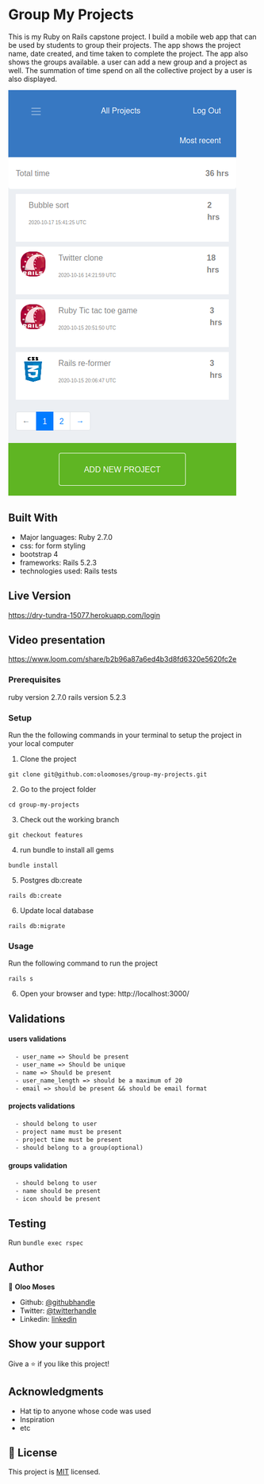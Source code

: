 # Group My Projects

This is my Ruby on Rails capstone project. I build a mobile web app that can be used by students to group their projects. The app shows the project name, date created, and time taken to complete the project. The app also shows the groups available. a user can add a new group and a project as well. The summation of time spend on all the collective project by a user is also displayed.

![screenshot](app/assets/images/Screenshot.png)

## Built With
- Major languages: Ruby 2.7.0
- css: for form styling
- bootstrap 4
- frameworks: Rails 5.2.3
- technologies used: Rails tests

## Live Version
https://dry-tundra-15077.herokuapp.com/login

## Video presentation
https://www.loom.com/share/b2b96a87a6ed4b3d8fd6320e5620fc2e

### Prerequisites
ruby version 2.7.0
rails version 5.2.3

### Setup
Run the the following commands in your terminal to setup the project in your local computer

1. Clone the project
```console
git clone git@github.com:oloomoses/group-my-projects.git
```
2. Go to the project folder
```console
cd group-my-projects
```
3. Check out the working branch
```console
git checkout features
```
4. run bundle to install all gems
```console
bundle install
```
5. Postgres db:create
```console
rails db:create
```
6. Update local database
```console
rails db:migrate
```

### Usage
Run the following command to run the project
```console
rails s
```  
6. Open your browser and type: http://localhost:3000/

## Validations
   #### users validations
      - user_name => Should be present 
      - user_name => Should be unique
      - name => Should be present
      - user_name_length => should be a maximum of 20
      - email => should be present && should be email format

   #### projects validations 
      - should belong to user
      - project name must be present
      - project time must be present
      - should belong to a group(optional)

   #### groups validation
      - should belong to user
      - name should be present
      - icon should be present
  
## Testing
  Run `bundle exec rspec`

## Author

👤 **Oloo Moses**

- Github: [@githubhandle](https://github.com/oloomoses)
- Twitter: [@twitterhandle](https://twitter.com/olooine)
- Linkedin: [linkedin](https://www.linkedin.com/in/oloo-moses-528bb1b3/)

## Show your support

Give a ⭐️ if you like this project!

## Acknowledgments

- Hat tip to anyone whose code was used
- Inspiration
- etc

## 📝 License

This project is [MIT](lic.url) licensed.
